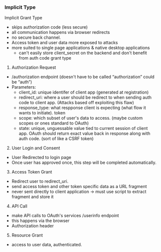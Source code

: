 ### Implicit Type
Implicit Grant Type
* skips authorization code (less secure)
* all communication happens via browser redirects
* no secure back channel.
* Access token and user data more exposed to attacks
* more suited to single page applications & native desktop applications
   	* can't easily store client_secret on the backend and don't benefit from auth code grant type


1. Authorization Request
* /authorization endpoint (doesn't have to be called “authorization” could be “auth”)
* Parameters:
   	* client_id: unique identifer of client app (generated at registration)
   	* redirect_uri: where a user should be redirect to when sending auth code to client app. (Attacks based off exploiting this flaw)
   	* response_type: what respponse client is expecting (what flow it wants to initiate). token
   	* scope: which subset of user's data to access. (maybe custom scopes or ones standard to OAuth)
   	* state: unique, unguessable value tied to current session of client app. OAuth should return exact value back in response along with auth code. (sort of like a CSRF token)

2. User Login and Consent
* User Redirected to login page 
* Once user has approved once, this step will be completed automatically.

3. Access Token Grant
* Redirect user to redirect_uri.
* send access token and other token specific data as a URL fragment
* never sent directly to client application -> must use script to extract fragment and store it

4. API Call
* make API calls to OAuth's services /userinfo endpoint
* this happens via the browser
* Authorization header

5. Resource Grant
* access to user data, authenticated.

